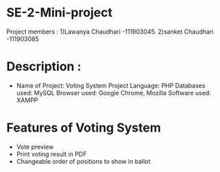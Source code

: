 # SE-2-Mini-project


Project members :
  1)Lawanya Chaudhari -111903045.
  2)sanket Chaudhari -111903085
  
# Description :
* Name of Project: Voting System Project
Language:   PHP
Databases used: MySQL
Browser used:  Google Chrome,  Mozilla
Software used:  XAMPP    

  
# Features of  Voting System
* Vote preview
* Print voting result in PDF
* Changeable order of positions to show in ballot


